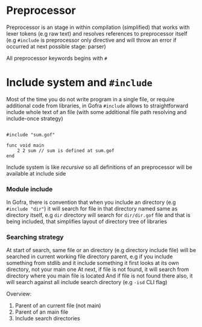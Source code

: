 # Preprocessor

Preprocessor is an stage in within compilation (simplified) that works with lexer tokens (e.g raw text) and resolves references to preprocessor itself (e.g `#include` is preprocessor only directive and will throw an error if occurred at next possible stage: parser)

All preprocessor keywords begins with `#`

# Include system and `#include`
Most of the time you do not write program in a single file, or require additional code from libraries, in Gofra `#include` allows to straightforward include whole text of an file (with some additional file path resolving and include-once strategy)

```gofra

#include "sum.gof"

func void main
    2 2 sum // sum is defined at sum.gof
end
```

Include system is like *recursive* so all definitions of an preprocessor will be available at include side

### Module include
In Gofra, there is convention that when you include an directory (e.g `#include "dir"`) it will search for file in that directory named same as directory itself, e.g `dir` directory will search for `dir/dir.gof` file and that is being included, that simplifies layout of directory tree of libraries

### Searching strategy

At start of search, same file or an directory (e.g directory include file) will be searched in current working file directory parent, e.g if you include something from stdlib and it include something it first looks at its own directory, not your main one
At next, if file is not found, it will search from directory where you main file is located
And if file is not found there also, it will search against all include search directory (e.g `-isd` CLI flag)

Overview:
1. Parent of an current file (not main)
2. Parent of an main file
3. Include search directories

